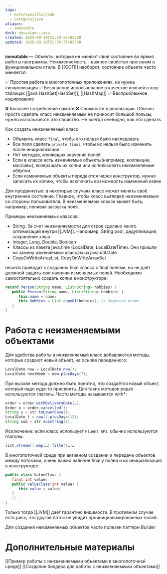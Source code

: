 ```yaml
---
tags:
  - note/specific/code
  - category/java
aliases:
  - immutable
deck: obsidian::java
created: 2025-09-19T21:29:55+03:00
updated: 2025-09-19T21:30:33+03:00
---
```


**immutable**
—
Объекты, которые не меняют своё состояние во время работы программы. Неизменяемость - важное свойство программ в функциональном стиле. В [[ООП]] наоборот, состояние объекта часто меняется.

✅ Простая работа в многопоточных приложениях, не нужна синхронизация
✅ Безопасное использование в качестве ключей в хэш-таблицах [[java HashSet|HashSet]], [[HashMap]]
✅ Беспроблемное кэширование

❌ Большее потребление памяти
❌ Сложности в реализации. Обычно просто сделать класс неизменяемым не приносит большой пользы, нужно использовать это свойство. Не всегда очевидно, как это сделать.

Как создать неизменяемый класс:
- Объявить класс `final`, чтобы его нельзя было наследовать
- Все поля сделать `private final`, чтобы их нельзя было изменить после инициализации
- Нет методов, меняющих значения полей
- Если в классе есть изменяемые объекты(например, коллекции, массивы), возвращать их копии или использовать неизменяемые обёртки
- Если изменяемые объекты передаются через конструктор, нужно записать их копию, чтобы исключить возможность изменений извне

Для продвинутых: в некоторых случаях класс может менять своё внутреннее состояние. Главное, чтобы класс выглядел неизменяемым со стороны пользователя. В неизменяемом классе может быть, например, ленивая загрузка поля.

Примеры неизменяемых классов:
- String. За счет неизменяемости для строк сделано много оптимизаций внутри [[JVM]]. Например, String pool, дедупликация, сохранение хэша
- Integer, Long, Double, Boolean
- Классы из пакета java.time (LocalDate, LocalDateTime). Они пришли на замену изменяемым классам из java.util.Date
- CopyOnWriteArrayList, CopyOnWriteArraySet

records приводит к созданию final класса с final полями, но не даёт должной защиты при наличии изменяемых полей. Необходимо самостоятельно создать копии в конструкторе:
```java
record Person(String name, List<String> hobbies) {
   public Person(String name, List<String> hobbies) {
      this.name = name;
      this.hobbies = List.copyOf(hobbies); // Защитная копия
   }
}

```

# Работа с неизменяемыми объектами

Для удобства работы в неизменяемый класс добавляются методы, которые создают новый объект, на основе переданного:
```java
LocalDate now = LocalDate.now();
LocalDate nextWeek = now.plusDays(7);

```

При вызове метода должно быть понятно, что создаётся новый объект, который надо куда-то присвоить. Для таких методов редко используются глаголы. Часто методы называются with*:
```java
order = order.withDeliveryDate(…);
Order o = order.cancelled();
String s = str.toLowerCase();
LocalDate l = now().plusDays(12); 
String sub = str.substring(1);

```

Исключение: если класс использует `Fluent API`, обычно используются глаголы:
```java
list.stream().map(…).filter(…)…

```

В многопоточной среде при активном создании и передаче объектов между потоками, очень важно наличие final у полей и их инициализация в конструкторе.
```java
public class ValueClass {
   final int value;
   public ValueClass(int value) {
      this.value = value;
   }
   // …
}

```

Только тогда [[JVM]] даёт гарантию видимости. В противном случае есть риск, что другой поток не увидит проинициализированных полей.

Для создания неизменяемых объектов часто полезен паттерн Builder

# Дополнительные материалы

[[Пример работы с неизменяемыми объектами в многопоточной среде]]
[[Создание билдера для работы с неизменяемыми объектами]]
